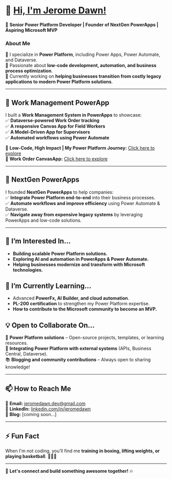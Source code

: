 # 👋 [Hi, I'm Jerome Dawn!](https://github.com/jeromedawn123/ResumePowerApp)  

🚀 **Senior Power Platform Developer | Founder of NextGen PowerApps | Aspiring Microsoft MVP**  

### About Me  
🔹 I specialize in **Power Platform**, including Power Apps, Power Automate, and Dataverse.  
🔹 Passionate about **low-code development, automation, and business process optimization**.  
🔹 Currently working on **helping businesses transition from costly legacy applications to modern Power Platform solutions**.  

---

## 🚀 **Work Management PowerApp**  
I built a **Work Management System in PowerApps** to showcase:  
✅ **Dataverse-powered Work Order tracking**  
✅ **A responsive Canvas App for Field Workers**  
✅ **A Model-Driven App for Supervisors**  
✅ **Automated workflows using Power Automate**  

🔗 **Low-Code, High Impact | My Power Platform Journey:** [Click here to explore](https://github.com/jeromedawn123/ResumePowerApp)  
🔗 **Work Order CanvasApp:** [Click here to explore](https://github.com/jeromedawn123/WorkOrderCanvasApp)  

---

## 🚀 **NextGen PowerApps**  
I founded **NextGen PowerApps** to help companies:  
✅ **Integrate Power Platform end-to-end** into their business processes.  
✅ **Automate workflows and improve efficiency** using Power Automate & Dataverse.  
✅ **Navigate away from expensive legacy systems** by leveraging PowerApps and low-code solutions.  

---

## 👀 **I’m Interested In...**  
- **Building scalable Power Platform solutions.**  
- **Exploring AI and automation in PowerApps & Power Automate.**  
- **Helping businesses modernize and transform with Microsoft technologies.**  

## 🌱 **I’m Currently Learning...**  
- Advanced **PowerFx, AI Builder, and cloud automation**.  
- **PL-200 certification** to strengthen my Power Platform expertise.  
- **How to contribute to the Microsoft community to become an MVP.**  

## 💡 **Open to Collaborate On...**  
💼 **Power Platform solutions** – Open-source projects, templates, or learning resources.  
🔌 **Integrating Power Platform with external systems** (APIs, Business Central, Dataverse).  
📚 **Blogging and community contributions** – Always open to sharing knowledge!  

---

## 📫 **How to Reach Me**  
📧 **Email:** jeromedawn.dev@gmail.com  
💼 **LinkedIn:** [linkedin.com/in/jeromedawn](#)  
📝 **Blog:** [coming soon...]  

---

## ⚡ **Fun Fact**  
When I'm not coding, you’ll find me **training in boxing, lifting weights, or playing basketball**. 🏋️‍♂️🥊  

---

🚀 **Let's connect and build something awesome together!** 🔥  
